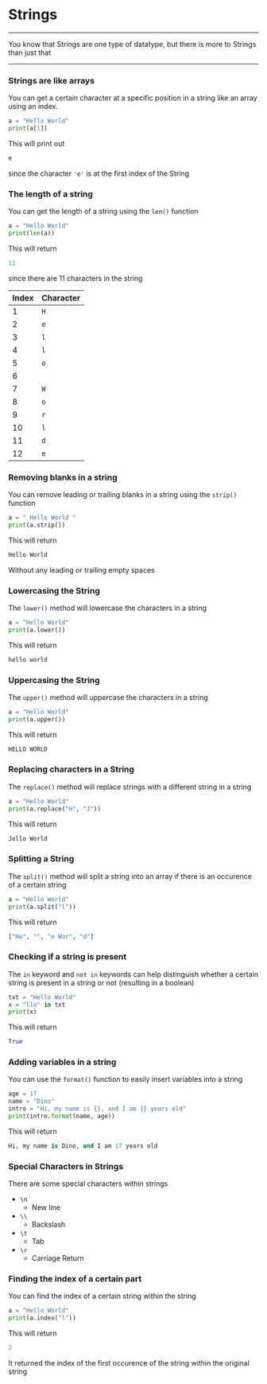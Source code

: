 # Strings

---

You know that Strings are one type of datatype, but there is more to Strings than just that

---

### Strings are like arrays

You can get a certain character at a specific position in a string like an array using an index.

``` python
a = "Hello World"
print(a[1])
```

This will print out

``` python
e
```

since the character `'e'` is at the first index of the String

### The length of a string

You can get the length of a string using the `len()` function

``` python
a = "Hello World"
print(len(a))
```

This will return

``` python
11
```

since there are 11 characters in the string

| Index | Character |
| --- | --- |
| 1 | `H` |
| 2 | `e` |
| 3 | `l` |
| 4 | `l` |
| 5 | `o` |
| 6 | ` ` |
| 7 | `W` |
| 8 | `o` |
| 9 | `r` |
| 10 | `l` |
| 11 | `d` |
| 12 | `e` |

### Removing blanks in a string

You can remove leading or trailing blanks in a string using the `strip()` function

``` python
a = " Hello World "
print(a.strip())
```

This will return

``` python
Hello World
```

Without any leading or trailing empty spaces

### Lowercasing the String

The `lower()` method will lowercase the characters in a string

``` python
a = "Hello World"
print(a.lower())
```

This will return

``` python
hello world
```

### Uppercasing the String

The `upper()` method will uppercase the characters in a string

``` python
a = "Hello World"
print(a.upper())
```

This will return

``` python
HELLO WORLD
```

### Replacing characters in a String

The `replace()` method will replace strings with a different string in a string

``` python
a = "Hello World"
print(a.replace("H", "J"))
```

This will return

``` python
Jello World
```

### Splitting a String

The `split()` method will split a string into an array if there is an occurence of a certain string

``` python
a = "Hello World"
print(a.split("l"))
```

This will return

``` python
["He", "", "o Wor", "d"]
```

### Checking if a string is present

The `in` keyword and `not in` keywords can help distinguish whether a certain string is present in a string or not (resulting in a boolean)

``` python
txt = "Hello World"
x = "llo" in txt
print(x)
```

This will return

``` python
True
```

### Adding variables in a string

You can use the `format()` function to easily insert variables into a string

``` python
age = 17
name = "Dino"
intro = "Hi, my name is {}, and I am {} years old"
print(intro.format(name, age))
```

This will return

``` python
Hi, my name is Dino, and I am 17 years old
```

### Special Characters in Strings

There are some special characters within strings

* `\n`
  + New line
* `\\`
  + Backslash
* `\t`
  + Tab
* `\r`
  + Carriage Return

### Finding the index of a certain part

You can find the index of a certain string within the string

``` python
a = "Hello World"
print(a.index("l"))
```

This will return

``` python
2
```

It returned the index of the first occurence of the string within the original string
